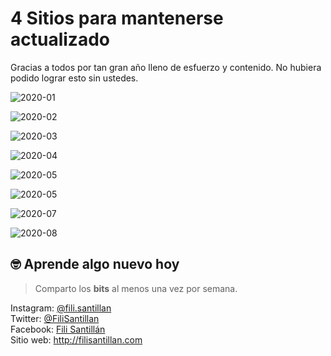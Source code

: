 # 4 Sitios para mantenerse actualizado

Gracias a todos por tan gran año lleno de esfuerzo y contenido. No hubiera podido lograr esto sin ustedes.

![2020-01](./2020-01.png)

![2020-02](./2020-02.png)

![2020-03](./2020-03.png)

![2020-04](./2020-04.png)

![2020-05](./2020-05.png)

![2020-05](./2020-06.png)

![2020-07](./2020-07.png)

![2020-08](./2020-08.png)

## 🤓 Aprende algo nuevo hoy

> Comparto los **bits** al menos una vez por semana.

Instagram: [@fili.santillan](https://www.instagram.com/fili.santillan/)  
Twitter: [@FiliSantillan](https://twitter.com/FiliSantillan)  
Facebook: [Fili Santillán](https://www.facebook.com/FiliSantillan96/)  
Sitio web: http://filisantillan.com
